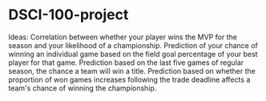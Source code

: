 # DSCI-100-project

Ideas:
  Correlation between whether your player wins the MVP for the season and your likelihood of a championship.
  Prediction of your chance of winning an individual game based on the field goal percentage of your best player for that game.
  Prediction based on the last five games of regular season, the chance a team will win a title.
  Prediction based on whether the proportion of won games increases following the trade deadline affects a team's chance of winning the championship.
  
